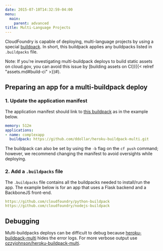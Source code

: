 ```yaml
---
date: 2015-07-10T14:32:59-04:00
menu:
  main:
    parent: advanced
title: Multi-Language Projects
---
```


CloudFoundry is capable of deploying, multi-language projects by using a special [buildpack](https://github.com/ddollar/heroku-buildpack-multi). In short, this buildpack applies any buildpacks listed in `.buildpacks` file.

Note: If you're investigating multi-buildpack deploys to build static assets on cloud.gov, you can avoid this issue by [building assets on CI]({{< relref "assets.md#build-ci" >}}#).

## Preparing an app for a multi-buildpack deploy

### 1. Update the application manifest
The application manifest should link to [this buildpack](https://github.com/ddollar/heroku-buildpack-multi.git) as in the example below.

```yml
memory: 512m
applications:
- name: complexapp
  buildpack: https://github.com/ddollar/heroku-buildpack-multi.git
```

The buildpack can also be set by using the `-b` flag on the `cf push` command; however, we recommend changing the manifest to avoid oversights while deploying.

### 2. Add a `.buildpacks` file
The `.buildpacks` file contains all the buildpacks needed to install/run the app. The example below is for an app that uses a Flask backend and a BackboneJS front-end.

```yml
https://github.com/cloudfoundry/python-buildpack
https://github.com/cloudfoundry/nodejs-buildpack
```

## Debugging
Multi-buildpacks deploys can be difficult to debug because [heroku-buildpack-multi](https://github.com/ddollar/heroku-buildpack-multi.git) hides the error logs. For more verbose output use [ozzyjohnson/heroku-buildpack-multi](https://github.com/ozzyjohnson/heroku-buildpack-multi).
